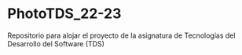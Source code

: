 # PhotoTDS_22-23
Repositorio para alojar el proyecto de la asignatura de Tecnologías del Desarrollo del Software (TDS)
